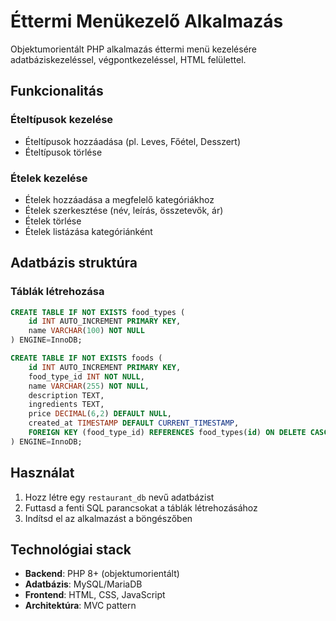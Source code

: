 # Éttermi Menükezelő Alkalmazás

Objektumorientált PHP alkalmazás éttermi menü kezelésére adatbáziskezeléssel, végpontkezeléssel, HTML felülettel.

## Funkcionalitás

### Ételtípusok kezelése
- Ételtípusok hozzáadása (pl. Leves, Főétel, Desszert)
- Ételtípusok törlése

### Ételek kezelése
- Ételek hozzáadása a megfelelő kategóriákhoz
- Ételek szerkesztése (név, leírás, összetevők, ár)
- Ételek törlése
- Ételek listázása kategóriánként

## Adatbázis struktúra

### Táblák létrehozása

```sql
CREATE TABLE IF NOT EXISTS food_types (
    id INT AUTO_INCREMENT PRIMARY KEY,
    name VARCHAR(100) NOT NULL
) ENGINE=InnoDB;

CREATE TABLE IF NOT EXISTS foods (
    id INT AUTO_INCREMENT PRIMARY KEY,
    food_type_id INT NOT NULL,
    name VARCHAR(255) NOT NULL,
    description TEXT,
    ingredients TEXT,
    price DECIMAL(6,2) DEFAULT NULL,
    created_at TIMESTAMP DEFAULT CURRENT_TIMESTAMP,
    FOREIGN KEY (food_type_id) REFERENCES food_types(id) ON DELETE CASCADE
) ENGINE=InnoDB;
```

## Használat

1. Hozz létre egy `restaurant_db` nevű adatbázist
2. Futtasd a fenti SQL parancsokat a táblák létrehozásához
3. Indítsd el az alkalmazást a böngészőben

## Technológiai stack

- **Backend**: PHP 8+ (objektumorientált)
- **Adatbázis**: MySQL/MariaDB
- **Frontend**: HTML, CSS, JavaScript
- **Architektúra**: MVC pattern

